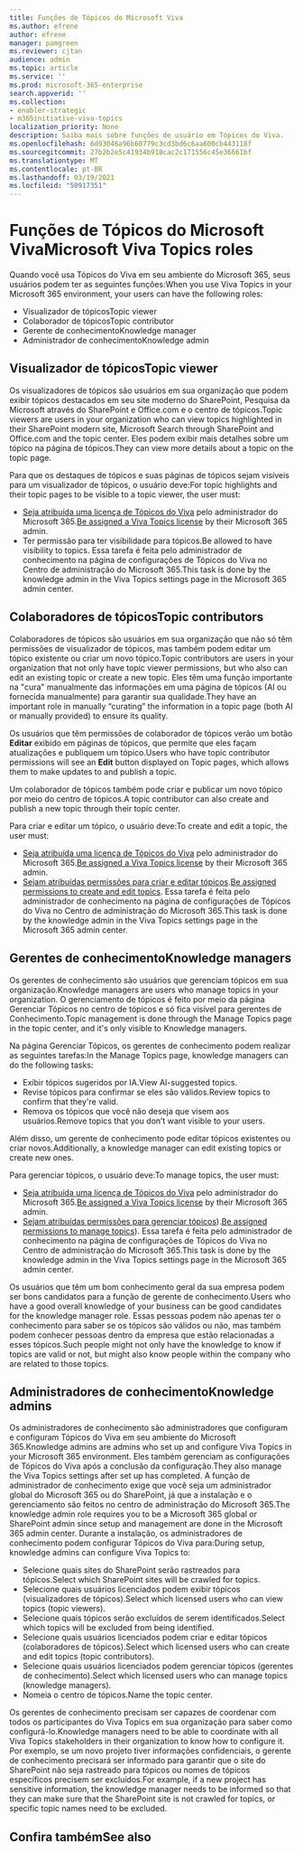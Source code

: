 ```yaml
---
title: Funções de Tópicos do Microsoft Viva
ms.author: efrene
author: efrene
manager: pamgreen
ms.reviewer: cjtan
audience: admin
ms.topic: article
ms.service: ''
ms.prod: microsoft-365-enterprise
search.appverid: ''
ms.collection:
- enabler-strategic
- m365initiative-viva-topics
localization_priority: None
description: Saiba mais sobre funções de usuário em Tópicos do Viva.
ms.openlocfilehash: 6d93046a96b60779c3cd3bd6c6aa600cb443118f
ms.sourcegitcommit: 27b2b2e5c41934b918cac2c171556c45e36661bf
ms.translationtype: MT
ms.contentlocale: pt-BR
ms.lasthandoff: 03/19/2021
ms.locfileid: "50917351"
---
```

# <a name="microsoft-viva-topics-roles"></a><span data-ttu-id="60263-103">Funções de Tópicos do Microsoft Viva</span><span class="sxs-lookup"><span data-stu-id="60263-103">Microsoft Viva Topics roles</span></span> 

<span data-ttu-id="60263-104">Quando você usa Tópicos do Viva em seu ambiente do Microsoft 365, seus usuários podem ter as seguintes funções:</span><span class="sxs-lookup"><span data-stu-id="60263-104">When you use Viva Topics in your Microsoft 365 environment, your users can have the following roles:</span></span>
-   <span data-ttu-id="60263-105">Visualizador de tópicos</span><span class="sxs-lookup"><span data-stu-id="60263-105">Topic viewer</span></span>
-   <span data-ttu-id="60263-106">Colaborador de tópicos</span><span class="sxs-lookup"><span data-stu-id="60263-106">Topic contributor</span></span>
-   <span data-ttu-id="60263-107">Gerente de conhecimento</span><span class="sxs-lookup"><span data-stu-id="60263-107">Knowledge manager</span></span>
-   <span data-ttu-id="60263-108">Administrador de conhecimento</span><span class="sxs-lookup"><span data-stu-id="60263-108">Knowledge admin</span></span>

## <a name="topic-viewer"></a><span data-ttu-id="60263-109">Visualizador de tópicos</span><span class="sxs-lookup"><span data-stu-id="60263-109">Topic viewer</span></span>

<span data-ttu-id="60263-110">Os visualizadores de tópicos são usuários em sua organização que podem exibir tópicos destacados em seu site moderno do SharePoint, Pesquisa da Microsoft através do SharePoint e Office.com e o centro de tópicos.</span><span class="sxs-lookup"><span data-stu-id="60263-110">Topic viewers are users in your organization who can view topics highlighted in their SharePoint modern site, Microsoft Search through SharePoint and Office.com and the topic center.</span></span> <span data-ttu-id="60263-111">Eles podem exibir mais detalhes sobre um tópico na página de tópicos.</span><span class="sxs-lookup"><span data-stu-id="60263-111">They can view more details about a topic on the topic page.</span></span> 

<span data-ttu-id="60263-112">Para que os destaques de tópicos e suas páginas de tópicos sejam visíveis para um visualizador de tópicos, o usuário deve:</span><span class="sxs-lookup"><span data-stu-id="60263-112">For topic highlights and their topic pages to be visible to a topic viewer, the user must:</span></span>
-   <span data-ttu-id="60263-113">[Seja atribuída uma licença de Tópicos do Viva](./set-up-topic-experiences.md#assign-licenses) pelo administrador do Microsoft 365.</span><span class="sxs-lookup"><span data-stu-id="60263-113">[Be assigned a Viva Topics license](./set-up-topic-experiences.md#assign-licenses) by their Microsoft 365 admin.</span></span>
-   <span data-ttu-id="60263-114">Ter permissão para ter visibilidade para tópicos.</span><span class="sxs-lookup"><span data-stu-id="60263-114">Be allowed to have visibility to topics.</span></span> <span data-ttu-id="60263-115">Essa tarefa é feita pelo administrador de conhecimento na página de configurações de Tópicos do Viva no Centro de administração do Microsoft 365.</span><span class="sxs-lookup"><span data-stu-id="60263-115">This task is done by the knowledge admin in the Viva Topics settings page in the Microsoft 365 admin center.</span></span>


## <a name="topic-contributors"></a><span data-ttu-id="60263-116">Colaboradores de tópicos</span><span class="sxs-lookup"><span data-stu-id="60263-116">Topic contributors</span></span>

<span data-ttu-id="60263-117">Colaboradores de tópicos são usuários em sua organização que não só têm permissões de visualizador de tópicos, mas também podem editar um tópico existente ou criar um novo tópico.</span><span class="sxs-lookup"><span data-stu-id="60263-117">Topic contributors are users in your organization that not only have topic viewer permissions, but who also can edit an existing topic or create a new topic.</span></span> <span data-ttu-id="60263-118">Eles têm uma função importante na "cura" manualmente das informações em uma página de tópicos (AI ou fornecida manualmente) para garantir sua qualidade.</span><span class="sxs-lookup"><span data-stu-id="60263-118">They have an important role in manually “curating” the information in a topic page (both AI or manually provided) to ensure its quality.</span></span>

<span data-ttu-id="60263-119">Os usuários que têm permissões de colaborador de tópicos verão um botão **Editar** exibido em páginas de tópicos, que permite que eles façam atualizações e publiquem um tópico.</span><span class="sxs-lookup"><span data-stu-id="60263-119">Users who have topic contributor permissions will see an **Edit** button displayed on Topic pages, which allows them to make updates to and publish a topic.</span></span>

<span data-ttu-id="60263-120">Um colaborador de tópicos também pode criar e publicar um novo tópico por meio do centro de tópicos.</span><span class="sxs-lookup"><span data-stu-id="60263-120">A topic contributor can also create and publish a new topic through their topic center.</span></span>

<span data-ttu-id="60263-121">Para criar e editar um tópico, o usuário deve:</span><span class="sxs-lookup"><span data-stu-id="60263-121">To create and edit a topic, the user must:</span></span>

-   <span data-ttu-id="60263-122">[Seja atribuída uma licença de Tópicos do Viva](./set-up-topic-experiences.md#assign-licenses) pelo administrador do Microsoft 365.</span><span class="sxs-lookup"><span data-stu-id="60263-122">[Be assigned a Viva Topics license](./set-up-topic-experiences.md#assign-licenses) by their Microsoft 365 admin.</span></span>
-   <span data-ttu-id="60263-123">[Sejam atribuídas permissões para criar e editar tópicos](./topic-experiences-user-permissions.md#change-who-has-permissions-to-do-tasks-on-the-topic-center).</span><span class="sxs-lookup"><span data-stu-id="60263-123">[Be assigned permissions to create and edit topics](./topic-experiences-user-permissions.md#change-who-has-permissions-to-do-tasks-on-the-topic-center).</span></span> <span data-ttu-id="60263-124">Essa tarefa é feita pelo administrador de conhecimento na página de configurações de Tópicos do Viva no Centro de administração do Microsoft 365.</span><span class="sxs-lookup"><span data-stu-id="60263-124">This task is done by the knowledge admin in the Viva Topics settings page in the Microsoft 365 admin center.</span></span>

## <a name="knowledge-managers"></a><span data-ttu-id="60263-125">Gerentes de conhecimento</span><span class="sxs-lookup"><span data-stu-id="60263-125">Knowledge managers</span></span>

<span data-ttu-id="60263-126">Os gerentes de conhecimento são usuários que gerenciam tópicos em sua organização.</span><span class="sxs-lookup"><span data-stu-id="60263-126">Knowledge managers are users who manage topics in your organization.</span></span>  <span data-ttu-id="60263-127">O gerenciamento de tópicos é feito por meio da página Gerenciar Tópicos no centro de tópicos e só fica visível para gerentes de Conhecimento.</span><span class="sxs-lookup"><span data-stu-id="60263-127">Topic management is done through the Manage Topics page in the topic center, and it's only visible to Knowledge managers.</span></span>

<span data-ttu-id="60263-128">Na página Gerenciar Tópicos, os gerentes de conhecimento podem realizar as seguintes tarefas:</span><span class="sxs-lookup"><span data-stu-id="60263-128">In the Manage Topics page, knowledge managers can do the following tasks:</span></span>
-   <span data-ttu-id="60263-129">Exibir tópicos sugeridos por IA.</span><span class="sxs-lookup"><span data-stu-id="60263-129">View AI-suggested topics.</span></span>
-   <span data-ttu-id="60263-130">Revise tópicos para confirmar se eles são válidos.</span><span class="sxs-lookup"><span data-stu-id="60263-130">Review topics to confirm that they're valid.</span></span>
-   <span data-ttu-id="60263-131">Remova os tópicos que você não deseja que visem aos usuários.</span><span class="sxs-lookup"><span data-stu-id="60263-131">Remove topics that you don’t want visible to your users.</span></span>

<span data-ttu-id="60263-132">Além disso, um gerente de conhecimento pode editar tópicos existentes ou criar novos.</span><span class="sxs-lookup"><span data-stu-id="60263-132">Additionally, a knowledge manager can edit existing topics or create new ones.</span></span>

<span data-ttu-id="60263-133">Para gerenciar tópicos, o usuário deve:</span><span class="sxs-lookup"><span data-stu-id="60263-133">To manage topics, the user must:</span></span>
-   <span data-ttu-id="60263-134">[Seja atribuída uma licença de Tópicos do Viva](./set-up-topic-experiences.md#assign-licenses) pelo administrador do Microsoft 365.</span><span class="sxs-lookup"><span data-stu-id="60263-134">[Be assigned a Viva Topics license](./set-up-topic-experiences.md#assign-licenses) by their Microsoft 365 admin.</span></span>
-   <span data-ttu-id="60263-135">[Sejam atribuídas permissões para gerenciar tópicos](./topic-experiences-user-permissions.md#change-who-has-permissions-to-do-tasks-on-the-topic-center)).</span><span class="sxs-lookup"><span data-stu-id="60263-135">[Be assigned permissions to manage topics](./topic-experiences-user-permissions.md#change-who-has-permissions-to-do-tasks-on-the-topic-center)).</span></span> <span data-ttu-id="60263-136">Essa tarefa é feita pelo administrador de conhecimento na página de configurações de Tópicos do Viva no Centro de administração do Microsoft 365.</span><span class="sxs-lookup"><span data-stu-id="60263-136">This task is done by the knowledge admin in the Viva Topics settings page in the Microsoft 365 admin center.</span></span>

<span data-ttu-id="60263-137">Os usuários que têm um bom conhecimento geral da sua empresa podem ser bons candidatos para a função de gerente de conhecimento.</span><span class="sxs-lookup"><span data-stu-id="60263-137">Users who have a good overall knowledge of your business can be good candidates for the knowledge manager role.</span></span> <span data-ttu-id="60263-138">Essas pessoas podem não apenas ter o conhecimento para saber se os tópicos são válidos ou não, mas também podem conhecer pessoas dentro da empresa que estão relacionadas a esses tópicos.</span><span class="sxs-lookup"><span data-stu-id="60263-138">Such people might not only have the knowledge to know if topics are valid or not, but might also know people within the company who are related to those topics.</span></span>


## <a name="knowledge-admins"></a><span data-ttu-id="60263-139">Administradores de conhecimento</span><span class="sxs-lookup"><span data-stu-id="60263-139">Knowledge admins</span></span>

<span data-ttu-id="60263-140">Os administradores de conhecimento são administradores que configuram e configuram Tópicos do Viva em seu ambiente do Microsoft 365.</span><span class="sxs-lookup"><span data-stu-id="60263-140">Knowledge admins are admins who set up and configure Viva Topics in your Microsoft 365 environment.</span></span> <span data-ttu-id="60263-141">Eles também gerenciam as configurações de Tópicos do Viva após a conclusão da configuração.</span><span class="sxs-lookup"><span data-stu-id="60263-141">They also manage the Viva Topics settings after set up has completed.</span></span> <span data-ttu-id="60263-142">A função de administrador de conhecimento exige que você seja um administrador global do Microsoft 365 ou do SharePoint, já que a instalação e o gerenciamento são feitos no centro de administração do Microsoft 365.</span><span class="sxs-lookup"><span data-stu-id="60263-142">The knowledge admin role requires you to be a Microsoft 365 global or SharePoint admin since setup and management are done in the Microsoft 365 admin center.</span></span>
<span data-ttu-id="60263-143">Durante a instalação, os administradores de conhecimento podem configurar Tópicos do Viva para:</span><span class="sxs-lookup"><span data-stu-id="60263-143">During setup, knowledge admins can configure Viva Topics to:</span></span>

-   <span data-ttu-id="60263-144">Selecione quais sites do SharePoint serão rastreados para tópicos.</span><span class="sxs-lookup"><span data-stu-id="60263-144">Select which SharePoint sites will be crawled for topics.</span></span>
-   <span data-ttu-id="60263-145">Selecione quais usuários licenciados podem exibir tópicos (visualizadores de tópicos).</span><span class="sxs-lookup"><span data-stu-id="60263-145">Select which licensed users who can view topics (topic viewers).</span></span>
-   <span data-ttu-id="60263-146">Selecione quais tópicos serão excluídos de serem identificados.</span><span class="sxs-lookup"><span data-stu-id="60263-146">Select which topics will be excluded from being identified.</span></span>
-   <span data-ttu-id="60263-147">Selecione quais usuários licenciados podem criar e editar tópicos (colaboradores de tópicos).</span><span class="sxs-lookup"><span data-stu-id="60263-147">Select which licensed users who can create and edit topics (topic contributors).</span></span>
-   <span data-ttu-id="60263-148">Selecione quais usuários licenciados podem gerenciar tópicos (gerentes de conhecimento).</span><span class="sxs-lookup"><span data-stu-id="60263-148">Select which licensed users who can manage topics (knowledge managers).</span></span>
-   <span data-ttu-id="60263-149">Nomeia o centro de tópicos.</span><span class="sxs-lookup"><span data-stu-id="60263-149">Name the topic center.</span></span>

<span data-ttu-id="60263-150">Os gerentes de conhecimento precisam ser capazes de coordenar com todos os participantes do Viva Topics em sua organização para saber como configurá-lo.</span><span class="sxs-lookup"><span data-stu-id="60263-150">Knowledge managers need to be able to coordinate with all Viva Topics stakeholders in their organization to know how to configure it.</span></span> <span data-ttu-id="60263-151">Por exemplo, se um novo projeto tiver informações confidenciais, o gerente de conhecimento precisará ser informado para garantir que o site do SharePoint não seja rastreado para tópicos ou nomes de tópicos específicos precisem ser excluídos.</span><span class="sxs-lookup"><span data-stu-id="60263-151">For example, if a new project has sensitive information, the knowledge manager needs to be informed so that they can make sure that the SharePoint site is not crawled for topics, or specific topic names need to be excluded.</span></span>


## <a name="see-also"></a><span data-ttu-id="60263-152">Confira também</span><span class="sxs-lookup"><span data-stu-id="60263-152">See also</span></span>